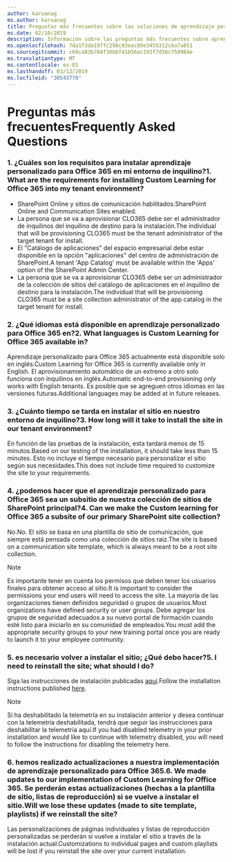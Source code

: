 ```yaml
---
author: karuanag
ms.author: karuanag
title: Preguntas más frecuentes sobre las soluciones de aprendizaje personalizado para Office 365
ms.date: 02/10/2019
description: Información sobre las preguntas más frecuentes sobre aprendizaje personalizado para Office 365
ms.openlocfilehash: 7da1f3da197fc298c83eac89e3455312cba7a851
ms.sourcegitcommit: c60ca83b784f36b6f41b56ac193f7d58c750984e
ms.translationtype: MT
ms.contentlocale: es-ES
ms.lasthandoff: 03/12/2019
ms.locfileid: "30543770"
---
```

# <a name="frequently-asked-questions"></a><span data-ttu-id="cb216-103">Preguntas más frecuentes</span><span class="sxs-lookup"><span data-stu-id="cb216-103">Frequently Asked Questions</span></span>

### <a name="1-what-are-the-requirements-for-installing-custom-learning-for-office-365-into-my-tenant-environment"></a><span data-ttu-id="cb216-104">1. ¿Cuáles son los requisitos para instalar aprendizaje personalizado para Office 365 en mi entorno de inquilino?</span><span class="sxs-lookup"><span data-stu-id="cb216-104">1. What are the requirements for installing Custom Learning for Office 365 into my tenant environment?</span></span>

- <span data-ttu-id="cb216-105">SharePoint Online y sitios de comunicación habilitados.</span><span class="sxs-lookup"><span data-stu-id="cb216-105">SharePoint Online and Communication Sites enabled.</span></span>
- <span data-ttu-id="cb216-106">La persona que se va a aprovisionar CLO365 debe ser el administrador de inquilinos del inquilino de destino para la instalación.</span><span class="sxs-lookup"><span data-stu-id="cb216-106">The individual that will be provisioning CLO365 must be the tenant administrator of the target tenant for install.</span></span>
- <span data-ttu-id="cb216-107">El "Catálogo de aplicaciones" del espacio empresarial debe estar disponible en la opción "aplicaciones" del centro de administración de SharePoint.</span><span class="sxs-lookup"><span data-stu-id="cb216-107">A tenant 'App Catalog' must be available within the 'Apps' option of the SharePoint Admin Center.</span></span>
- <span data-ttu-id="cb216-108">La persona que se va a aprovisionar CLO365 debe ser un administrador de la colección de sitios del catálogo de aplicaciones en el inquilino de destino para la instalación.</span><span class="sxs-lookup"><span data-stu-id="cb216-108">The individual that will be provisioning CLO365 must be a site collection administrator of the app catalog in the target tenant for install.</span></span>

### <a name="2-what-languages-is-custom-learning-for-office-365-available-in"></a><span data-ttu-id="cb216-109">2. ¿Qué idiomas está disponible en aprendizaje personalizado para Office 365 en?</span><span class="sxs-lookup"><span data-stu-id="cb216-109">2. What languages is Custom Learning for Office 365 available in?</span></span>

<span data-ttu-id="cb216-110">Aprendizaje personalizado para Office 365 actualmente está disponible solo en inglés.</span><span class="sxs-lookup"><span data-stu-id="cb216-110">Custom Learning for Office 365 is currently available only in English.</span></span> <span data-ttu-id="cb216-111">El aprovisionamiento automático de un extremo a otro solo funciona con inquilinos en inglés.</span><span class="sxs-lookup"><span data-stu-id="cb216-111">Automatic end-to-end provisioning only works with English tenants.</span></span> <span data-ttu-id="cb216-112">Es posible que se agreguen otros idiomas en las versiones futuras.</span><span class="sxs-lookup"><span data-stu-id="cb216-112">Additional languages may be added at in future releases.</span></span>

### <a name="3-how-long-will-it-take-to-install-the-site-in-our-tenant-environment"></a><span data-ttu-id="cb216-113">3. ¿Cuánto tiempo se tarda en instalar el sitio en nuestro entorno de inquilino?</span><span class="sxs-lookup"><span data-stu-id="cb216-113">3. How long will it take to install the site in our tenant environment?</span></span>

<span data-ttu-id="cb216-114">En función de las pruebas de la instalación, esta tardará menos de 15 minutos.</span><span class="sxs-lookup"><span data-stu-id="cb216-114">Based on our testing of the installation, it should take less than 15 minutes.</span></span> <span data-ttu-id="cb216-115">Esto no incluye el tiempo necesario para personalizar el sitio según sus necesidades.</span><span class="sxs-lookup"><span data-stu-id="cb216-115">This does not include time required to customize the site to your requirements.</span></span>

### <a name="4-can-we-make-the-custom-learning-for-office-365-a-subsite-of-our-primary-sharepoint-site-collection"></a><span data-ttu-id="cb216-116">4. ¿podemos hacer que el aprendizaje personalizado para Office 365 sea un subsitio de nuestra colección de sitios de SharePoint principal?</span><span class="sxs-lookup"><span data-stu-id="cb216-116">4. Can we make the Custom learning for Office 365 a subsite of our primary SharePoint site collection?</span></span>

<span data-ttu-id="cb216-117">No.</span><span class="sxs-lookup"><span data-stu-id="cb216-117">No.</span></span> <span data-ttu-id="cb216-118">El sitio se basa en una plantilla de sitio de comunicación, que siempre está pensada como una colección de sitios raíz.</span><span class="sxs-lookup"><span data-stu-id="cb216-118">The site is based on a communication site template, which is always meant to be a root site collection.</span></span>

> [!NOTE]
> <span data-ttu-id="cb216-119">Es importante tener en cuenta los permisos que deben tener los usuarios finales para obtener acceso al sitio.</span><span class="sxs-lookup"><span data-stu-id="cb216-119">It is important to consider the permissions your end users will need to access the site.</span></span> <span data-ttu-id="cb216-120">La mayoría de las organizaciones tienen definidos seguridad o grupos de usuarios.</span><span class="sxs-lookup"><span data-stu-id="cb216-120">Most organizations have defined security or user groups.</span></span> <span data-ttu-id="cb216-121">Debe agregar los grupos de seguridad adecuados a su nuevo portal de formación cuando esté listo para iniciarlo en su comunidad de empleados.</span><span class="sxs-lookup"><span data-stu-id="cb216-121">You must add the appropriate security groups to your new training portal once you are ready to launch it to your employee community.</span></span>

### <a name="5-i-need-to-reinstall-the-site-what-should-i-do"></a><span data-ttu-id="cb216-122">5. es necesario volver a instalar el sitio; ¿Qué debo hacer?</span><span class="sxs-lookup"><span data-stu-id="cb216-122">5. I need to reinstall the site; what should I do?</span></span>

<span data-ttu-id="cb216-123">Siga las instrucciones de instalación publicadas [aquí](custom_provision.md).</span><span class="sxs-lookup"><span data-stu-id="cb216-123">Follow the installation instructions published [here](custom_provision.md).</span></span>

> [!NOTE]
> <span data-ttu-id="cb216-124">Si ha deshabilitado la telemetría en su instalación anterior y desea continuar con la telemetría deshabilitada, tendrá que seguir las instrucciones para deshabilitar la telemetría aquí.</span><span class="sxs-lookup"><span data-stu-id="cb216-124">If you had disabled telemetry in your prior installation and would like to continue with telemetry disabled, you will need to follow the instructions for disabling the telemetry here.</span></span>

### <a name="6-we-made-updates-to-our-implementation-of-custom-learning-for-office-365-will-we-lose-these-updates-made-to-site-template-playlists-if-we-reinstall-the-site"></a><span data-ttu-id="cb216-125">6. hemos realizado actualizaciones a nuestra implementación de aprendizaje personalizado para Office 365.</span><span class="sxs-lookup"><span data-stu-id="cb216-125">6. We made updates to our implementation of Custom Learning for Office 365.</span></span> <span data-ttu-id="cb216-126">Se perderán estas actualizaciones (hechas a la plantilla de sitio, listas de reproducción) si se vuelve a instalar el sitio.</span><span class="sxs-lookup"><span data-stu-id="cb216-126">Will we lose these updates (made to site template, playlists) if we reinstall the site?</span></span>

<span data-ttu-id="cb216-127">Las personalizaciones de páginas individuales y listas de reproducción personalizadas se perderán si vuelve a instalar el sitio a través de la instalación actual.</span><span class="sxs-lookup"><span data-stu-id="cb216-127">Customizations to individual pages and custom playlists will be lost if you reinstall the site over your current installation.</span></span>  